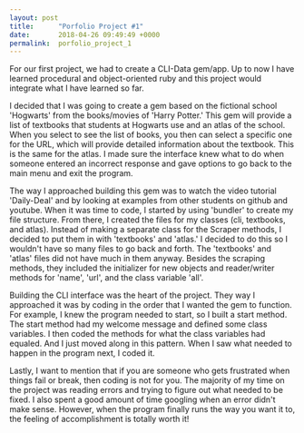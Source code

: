 ```yaml
---
layout: post
title:      "Porfolio Project #1"
date:       2018-04-26 09:49:49 +0000
permalink:  porfolio_project_1
---
```



For our first project, we had to create a CLI-Data gem/app. Up to now I have learned procedural and 
object-oriented ruby and this project would integrate what I have learned so far. 

I decided that I was going to create a gem based on the fictional school 'Hogwarts' from the 
books/movies of 'Harry Potter.' This gem will provide a list of textbooks that students at Hogwarts use 
and an atlas of the school. When you select to see the list of books, you then can select a specific one for the URL, which will provide detailed information about the textbook. This is the same for the atlas. I made sure the interface knew what to do when someone entered an incorrect response and gave options to go back to the main menu and exit the program. 

The way I approached building this gem was to watch the video tutorial 'Daily-Deal' and by looking at examples from other students on github and youtube. When it was time to code, I started by using 'bundler' to create my file structure. From there, I created the files for my classes (cli, textbooks, and atlas). Instead of making a separate class for the Scraper methods, I decided to put them in with 'textbooks' and 'atlas.' I decided to do this so I wouldn't have so many files to go back and forth. The 'textbooks' and 'atlas' files did not have much in them anyway. Besides the scraping methods, they included the initializer for new objects and reader/writer methods for 'name', 'url', and the class variable 'all'. 

Building the CLI interface was the heart of the project. They way I approached it was by coding in the order that I wanted the gem to function. For example, I knew the program needed to start, so I built a start method. The start method had my welcome message and defined some class variables. I then coded the methods for what the class variables had equaled. And I just moved along in this pattern. When I saw what needed to happen in the program next, I coded it. 

Lastly, I want to mention that if you are someone who gets frustrated when things fail or break, then coding is not for you. The majority of my time on the project was reading errors and trying to figure out what needed to be fixed. I also spent a good amount of time googling when an error didn't make sense. However, when the program finally runs the way you want it to, the feeling of accomplishment is totally worth it!
